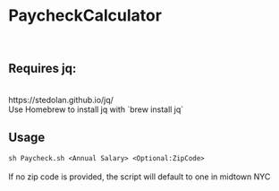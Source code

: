 # PaycheckCalculator
<br>

## Requires jq:
<br>
https://stedolan.github.io/jq/<br>
Use Homebrew to install jq with `brew install jq`

## Usage<br>
`sh Paycheck.sh <Annual Salary> <Optional:ZipCode>`<br><br>
If no zip code is provided, the script will default to one in midtown NYC
